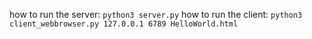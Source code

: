 how to run the server:
```python3 server.py```
how to run the client:
```python3 client_webbrowser.py 127.0.0.1 6789 HelloWorld.html```